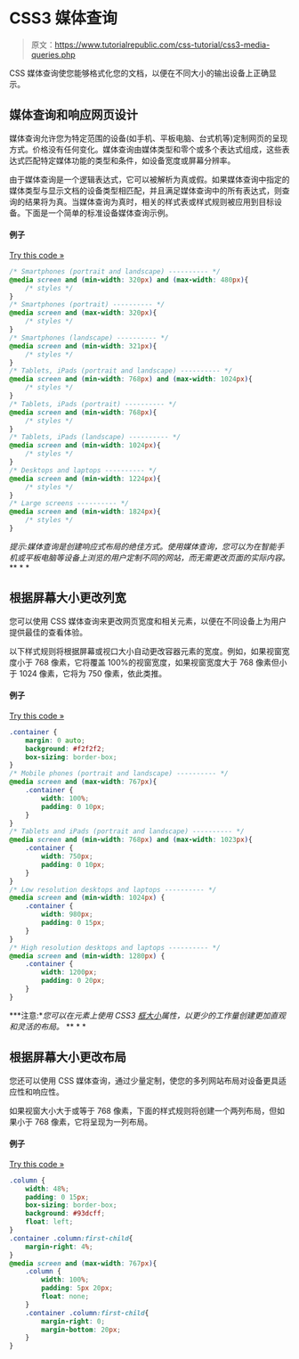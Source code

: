 # CSS3 媒体查询

> 原文：<https://www.tutorialrepublic.com/css-tutorial/css3-media-queries.php>

CSS 媒体查询使您能够格式化您的文档，以便在不同大小的输出设备上正确显示。

## 媒体查询和响应网页设计

媒体查询允许您为特定范围的设备(如手机、平板电脑、台式机等)定制网页的呈现方式。价格没有任何变化。媒体查询由媒体类型和零个或多个表达式组成，这些表达式匹配特定媒体功能的类型和条件，如设备宽度或屏幕分辨率。

由于媒体查询是一个逻辑表达式，它可以被解析为真或假。如果媒体查询中指定的媒体类型与显示文档的设备类型相匹配，并且满足媒体查询中的所有表达式，则查询的结果将为真。当媒体查询为真时，相关的样式表或样式规则被应用到目标设备。下面是一个简单的标准设备媒体查询示例。

#### 例子

[Try this code »](../codelab.php?topic=css3&file=media-queries "Try this code using online Editor")

```css
/* Smartphones (portrait and landscape) ---------- */
@media screen and (min-width: 320px) and (max-width: 480px){
    /* styles */
}
/* Smartphones (portrait) ---------- */
@media screen and (max-width: 320px){
    /* styles */
}
/* Smartphones (landscape) ---------- */
@media screen and (min-width: 321px){
    /* styles */
}
/* Tablets, iPads (portrait and landscape) ---------- */
@media screen and (min-width: 768px) and (max-width: 1024px){
    /* styles */
}
/* Tablets, iPads (portrait) ---------- */
@media screen and (min-width: 768px){
    /* styles */
}
/* Tablets, iPads (landscape) ---------- */
@media screen and (min-width: 1024px){
    /* styles */
}
/* Desktops and laptops ---------- */
@media screen and (min-width: 1224px){
    /* styles */
}
/* Large screens ---------- */
@media screen and (min-width: 1824px){
    /* styles */
}
```

 *提示:媒体查询是创建响应式布局的绝佳方式。使用媒体查询，您可以为在智能手机或平板电脑等设备上浏览的用户定制不同的网站，而无需更改页面的实际内容。*  ** * *

## 根据屏幕大小更改列宽

您可以使用 CSS 媒体查询来更改网页宽度和相关元素，以便在不同设备上为用户提供最佳的查看体验。

以下样式规则将根据屏幕或视口大小自动更改容器元素的宽度。例如，如果视窗宽度小于 768 像素，它将覆盖 100%的视窗宽度，如果视窗宽度大于 768 像素但小于 1024 像素，它将为 750 像素，依此类推。

#### 例子

[Try this code »](../codelab.php?topic=css3&file=change-container-width-using-media-query "Try this code using online Editor")

```css
.container {
    margin: 0 auto;
    background: #f2f2f2;
    box-sizing: border-box;
}
/* Mobile phones (portrait and landscape) ---------- */
@media screen and (max-width: 767px){
    .container {
        width: 100%;
        padding: 0 10px;
    }
}
/* Tablets and iPads (portrait and landscape) ---------- */
@media screen and (min-width: 768px) and (max-width: 1023px){
    .container {
        width: 750px;
        padding: 0 10px;
    }
}
/* Low resolution desktops and laptops ---------- */
@media screen and (min-width: 1024px) {
    .container {
        width: 980px;
        padding: 0 15px;
    }
}
/* High resolution desktops and laptops ---------- */
@media screen and (min-width: 1280px) {
    .container {
        width: 1200px;
        padding: 0 20px;
    }
}
```

 ***注意:**您可以在元素上使用 CSS3 [框大小](css3-box-sizing.php)属性，以更少的工作量创建更加直观和灵活的布局。*  ** * *

## 根据屏幕大小更改布局

您还可以使用 CSS 媒体查询，通过少量定制，使您的多列网站布局对设备更具适应性和响应性。

如果视窗大小大于或等于 768 像素，下面的样式规则将创建一个两列布局，但如果小于 768 像素，它将呈现为一列布局。

#### 例子

[Try this code »](../codelab.php?topic=css3&file=make-responsive-design-with-media-query "Try this code using online Editor")

```css
.column {
    width: 48%;
    padding: 0 15px;
    box-sizing: border-box;
    background: #93dcff;
    float: left;
}
.container .column:first-child{
    margin-right: 4%;
}
@media screen and (max-width: 767px){
    .column {
        width: 100%;
        padding: 5px 20px;
        float: none;
    }
    .container .column:first-child{
        margin-right: 0;
        margin-bottom: 20px;
    }
}
```

